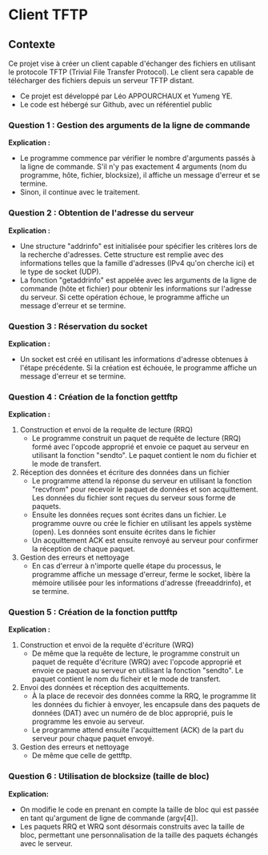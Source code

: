 # Client TFTP

## Contexte

Ce projet vise à créer un client capable d'échanger des fichiers en utilisant le protocole TFTP (Trivial File Transfer Protocol). Le client sera capable de télécharger des fichiers depuis un serveur TFTP distant.

- Ce projet est développé par Léo APPOURCHAUX et Yumeng YE.
- Le code est hébergé sur Github, avec un référentiel public

### Question 1 : Gestion des arguments de la ligne de commande ###

**Explication :**
- Le programme commence par vérifier le nombre d'arguments passés à la ligne de commande. S'il n'y pas exactement 4 arguments (nom du programme, hôte, fichier, blocksize), il affiche un message d'erreur et se termine.
- Sinon, il continue avec le traitement.

### Question 2 : Obtention de l'adresse du serveur ###

**Explication :**
- Une structure "addrinfo" est initialisée pour spécifier les critères lors de la recherche d'adresses. Cette structure est remplie avec des informations telles que la famille d'adresses (IPv4 qu'on cherche ici) et le type de socket (UDP).
- La fonction "getaddrinfo" est appelée avec les arguments de la ligne de commande (hôte et fichier) pour obtenir les informations sur l'adresse du serveur. Si cette opération échoue, le programme affiche un message d'erreur et se termine.

### Question 3 : Réservation du socket ###

**Explication :**
- Un socket est créé en utilisant les informations d'adresse obtenues à l'étape précédente. Si la création est échouée, le programme affiche un message d'erreur et se termine.

### Question 4 : Création de la fonction gettftp ###

**Explication :**
1) Construction et envoi de la requête de lecture (RRQ)
    - Le programme construit un paquet de requête de lecture (RRQ) formé avec l'opcode approprié et envoie ce paquet au serveur en utilisant la fonction "sendto". Le paquet contient le nom du fichier et le mode de transfert.
2) Réception des données et écriture des données dans un fichier
    - Le programme attend la réponse du serveur en utilisant la fonction "recvfrom" pour recevoir le paquet de données et son acquittement. Les données du fichier sont reçues du serveur sous forme de paquets.
    - Ensuite les données reçues sont écrites dans un fichier. Le programme ouvre ou crée le fichier en utilisant les appels système (open). Les données sont ensuite écrites dans le fichier
    - Un acquittement ACK est ensuite renvoyé au serveur pour confirmer la réception de chaque paquet.
3) Gestion des erreurs et nettoyage
    - En cas d'erreur à n'importe quelle étape du processus, le programme affiche un message d'erreur, ferme le socket, libère la mémoire utilisée pour les informations d'adresse (freeaddrinfo), et se termine.

### Question 5 : Création de la fonction puttftp ##

**Explication :**
1) Construction et envoi de la requête d'écriture (WRQ)
   - De même que la requête de lecture, le programme construit un paquet de requête d'écriture (WRQ) avec l'opcode approprié et envoie ce paquet au serveur en utilisant la fonction "sendto". Le paquet contient le nom du ficheir et le mode de transfert.
2) Envoi des données et réception des acquittements. 
   - À la place de recevoir des données comme la RRQ, le programme lit les données du fichier à envoyer, les encapsule dans des paquets de données (DAT) avec un numéro de de bloc approprié, puis le programme les envoie au serveur.
   - Le programme attend ensuite l'acquittement (ACK) de la part du serveur pour chaque paquet envoyé.
3) Gestion des erreurs et nettoyage
   - De même que celle de gettftp.

### Question 6 : Utilisation de blocksize (taille de bloc) ###

**Explication:**
- On modifie le code en prenant en compte la taille de bloc qui est passée en tant qu'argument de ligne de commande (argv[4]).
- Les paquets RRQ et WRQ sont désormais construits avec la taille de bloc, permettant une personnalisation de la taille des paquets échangés avec le serveur.



